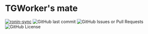 # TGWorker's mate 

[![ronin-sync](https://github.com/mikeybob/ronin/actions/workflows/UpstreamSync.yml/badge.svg)](https://github.com/mikeybob/ronin/actions/workflows/UpstreamSync.yml)  ![GitHub last commit](https://img.shields.io/github/last-commit/mikeybob/ronin?labelColor=blue)  ![GitHub Issues or Pull Requests](https://img.shields.io/github/issues/mikeybob/ronin?labelColor=red)  ![GitHub License](https://img.shields.io/github/license/mikeybob/ronin)



